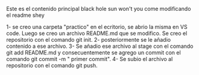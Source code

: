 Este es el contenido principal
black hole sun won't you come
modificando el readme shey

1- se creo una carpeta "practico" en el ecritorio, se abrio la misma en VS code. Luego se creo un archivo README.md que se modifico. Se creo el repositorio con el comando git init.
2- posteriormente se le añadio contenido a ese archivo.
3- Se añadio ese archivo al stage con el comando git add README.md y consecuentemente se agrego un commit con el comando git commit -m " primer commit".
4- Se subio el archivo al repositorio con el comando git push.
